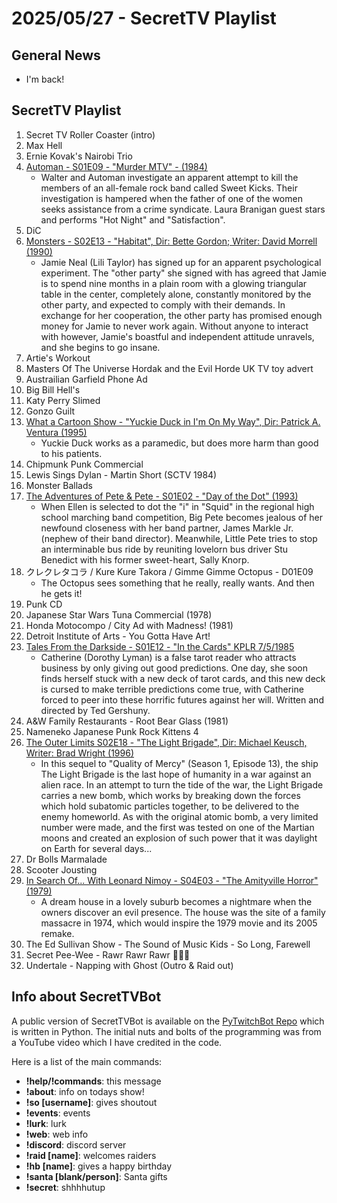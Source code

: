 # 2025/05/27 - SecretTV Playlist

## General News

- I'm back!

## SecretTV Playlist

1. Secret TV Roller Coaster (intro)
2. Max Hell
3. Ernie Kovak's Nairobi Trio
4. [Automan - S01E09 - "Murder MTV" - (1984)](https://en.wikipedia.org/wiki/Automan#Episodes)
   - Walter and Automan investigate an apparent attempt to kill the members of an all-female rock band called Sweet Kicks. Their investigation is hampered when the father of one of the women seeks assistance from a crime syndicate.  Laura Branigan guest stars and performs "Hot Night" and "Satisfaction".
5. DiC
6. [Monsters - S02E13 - "Habitat", Dir: Bette Gordon; Writer: David Morrell (1990)](https://en.wikipedia.org/wiki/List_of_Monsters_episodes#Season_2_(1989%E2%80%9390))
   - Jamie Neal (Lili Taylor) has signed up for an apparent psychological experiment. The "other party" she signed with has agreed that Jamie is to spend nine months in a plain room with a glowing triangular table in the center, completely alone, constantly monitored by the other party, and expected to comply with their demands. In exchange for her cooperation, the other party has promised enough money for Jamie to never work again. Without anyone to interact with however, Jamie's boastful and independent attitude unravels, and she begins to go insane.
7. Artie's Workout
8. Masters Of The Universe Hordak and the Evil Horde UK TV toy advert
9. Austrailian Garfield Phone Ad
10. Big Bill Hell's
11. Katy Perry Slimed
12. Gonzo Guilt
13. [What a Cartoon Show - "Yuckie Duck in I'm On My Way", Dir: Patrick A. Ventura (1995)](https://en.wikipedia.org/wiki/What_a_Cartoon!)
    - Yuckie Duck works as a paramedic, but does more harm than good to his patients.
14. Chipmunk Punk Commercial
15. Lewis Sings Dylan - Martin Short (SCTV 1984)
16. Monster Ballads
17. [The Adventures of Pete & Pete - S01E02 - "Day of the Dot" (1993)](https://en.wikipedia.org/wiki/List_of_The_Adventures_of_Pete_%26_Pete_episodes#Season_1_(1993%E2%80%9394))
    - When Ellen is selected to dot the "i" in "Squid" in the regional high school marching band competition, Big Pete becomes jealous of her newfound closeness with her band partner, James Markle Jr. (nephew of their band director). Meanwhile, Little Pete tries to stop an interminable bus ride by reuniting lovelorn bus driver Stu Benedict with his former sweet-heart, Sally Knorp.
18. クレクレタコラ / Kure Kure Takora / Gimme Gimme Octopus - D01E09
    - The Octopus sees something that he really, really wants.  And then he gets it!
19. Punk CD
20. Japanese Star Wars Tuna Commercial (1978)
21. Honda Motocompo / City Ad with Madness! (1981)
22. Detroit Institute of Arts - You Gotta Have Art!
23. [Tales From the Darkside - S01E12 - "In the Cards" KPLR 7/5/1985](https://en.wikipedia.org/wiki/List_of_Tales_from_the_Darkside_episodes#Season_1_(1984%E2%80%931985))
    - Catherine (Dorothy Lyman) is a false tarot reader who attracts business by only giving out good predictions. One day, she soon finds herself stuck with a new deck of tarot cards, and this new deck is cursed to make terrible predictions come true, with Catherine forced to peer into these horrific futures against her will.  Written and directed by Ted Gershuny.
24. A&W Family Restaurants - Root Bear Glass (1981)
25. Nameneko Japanese Punk Rock Kittens 4
26. [The Outer Limits S02E18 - "The Light Brigade", Dir: Michael Keusch, Writer: Brad Wright (1996)](https://en.wikipedia.org/wiki/List_of_The_Outer_Limits_(1995_TV_series)_episodes#Season_2_(1996))
    - In this sequel to "Quality of Mercy" (Season 1, Episode 13), the ship The Light Brigade is the last hope of humanity in a war against an alien race. In an attempt to turn the tide of the war, the Light Brigade carries a new bomb, which works by breaking down the forces which hold subatomic particles together, to be delivered to the enemy homeworld. As with the original atomic bomb, a very limited number were made, and the first was tested on one of the Martian moons and created an explosion of such power that it was daylight on Earth for several days...
27. Dr Bolls Marmalade
28. Scooter Jousting
29. [In Search Of... With Leonard Nimoy - S04E03 - "The Amityville Horror" (1979)](https://en.wikipedia.org/wiki/In_Search_of..._(TV_series)#Season_4_(1979%E2%80%931980))
    - A dream house in a lovely suburb becomes a nightmare when the owners discover an evil presence. The house was the site of a family massacre in 1974, which would inspire the 1979 movie and its 2005 remake.
30. The Ed Sullivan Show - The Sound of Music Kids - So Long, Farewell
31. Secret Pee-Wee - Rawr Rawr Rawr 🐊🐊🐊
32. Undertale - Napping with Ghost (Outro & Raid out)



## Info about SecretTVBot

A public version of SecretTVBot is available on the [PyTwitchBot Repo](https://github.com/awbored/PyTwitchBot) which is written in Python.  The initial nuts and bolts of the programming was from a YouTube video which I have credited in the code.

Here is a list of the main commands:
- **!help/!commands**: this message
- **!about**: info on todays show!
- **!so [username]**: gives shoutout
- **!events**: events
- **!lurk**: lurk
- **!web**: web info
- **!discord**: discord server
- **!raid [name]**: welcomes raiders
- **!hb [name]**: gives a happy birthday
- **!santa [blank/person]**: Santa gifts
- **!secret**: shhhhutup
